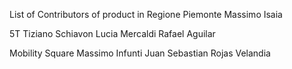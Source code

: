 List of Contributors of product in
Regione Piemonte
Massimo Isaia

5T
Tiziano Schiavon
Lucia Mercaldi
Rafael Aguilar

Mobility Square
Massimo Infunti
Juan Sebastian Rojas Velandia
